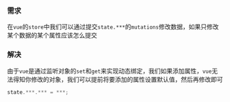 ### 需求
在`vue`的`store`中我们可以通过提交`state.***`的`mutations`修改数据，如果只修改某个数据的某个属性应该怎么提交

### 解决
由于`vue`是通过监听对象的`set`和`get`来实现动态绑定，我们如果添加属性，`vue`无法得知你修改的对象，我们可以提前将要添加的属性设置默认值，然后再修改即可
```js
state.***.*** = ***;
```